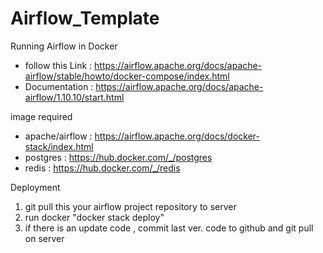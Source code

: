 # Airflow_Template
Running Airflow in Docker 
- follow this Link : https://airflow.apache.org/docs/apache-airflow/stable/howto/docker-compose/index.html
- Documentation : https://airflow.apache.org/docs/apache-airflow/1.10.10/start.html

image required
- apache/airflow : https://airflow.apache.org/docs/docker-stack/index.html
- postgres : https://hub.docker.com/_/postgres
- redis : https://hub.docker.com/_/redis

Deployment
1. git pull this your airflow project repository to server
2. run docker "docker stack deploy"
3. if there is an update code , commit last ver. code to github and git pull on server